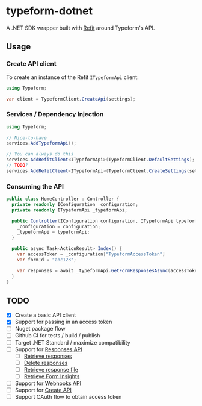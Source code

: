 # typeform-dotnet

A .NET SDK wrapper built with [Refit](https://github.com/reactiveui/refit) around Typeform's API.

## Usage

### Create API client

To create an instance of the Refit `ITypeformApi` client:

```c#
using Typeform;

var client = TypeformClient.CreateApi(settings);
```

### Services / Dependency Injection

```c#
using Typeform;

// Nice-to-have
services.AddTypeformApi();

// You can always do this
services.AddRefitClient<ITypeformApi>(TypeformClient.DefaultSettings);
// TODO?
services.AddRefitClient<ITypeformApi>(TypeformClient.CreateSettings(settings));
```

### Consuming the API

```c#
public class HomeController : Controller {
  private readonly IConfiguration _configuration;
  private readonly ITypeformApi _typeformApi;

  public Controller(IConfiguration configuration, ITypeformApi typeformApi) {
    _configuration = configuration;
    _typeformApi = typeformApi;
  }

  public async Task<ActionResult> Index() {
    var accessToken = _configuration["TypeformAccessToken"]
    var formId = "abc123";

    var responses = await _typeformApi.GetFormResponsesAsync(accessToken, formId);
  }
}
```

## TODO

- [x] Create a basic API client
- [x] Support for passing in an access token
- [ ] Nuget package flow
- [ ] Github CI for tests / build / publish
- [ ] Target .NET Standard / maximize compatibility
- [ ] Support for [Responses API](https://developer.typeform.com/responses/)
  - [ ] [Retrieve responses](https://developer.typeform.com/responses/reference/retrieve-responses/)
  - [ ] [Delete responses](https://developer.typeform.com/responses/reference/delete-responses/)
  - [ ] [Retrieve response file](https://developer.typeform.com/responses/reference/retrieve-response-file/)
  - [ ] [Retrieve Form Insights](https://developer.typeform.com/responses/reference/retrieve-form-insights/)
- [ ] Support for [Webhooks API](https://developer.typeform.com/webhooks/)
- [ ] Support for [Create API](https://developer.typeform.com/create/)
- [ ] Support OAuth flow to obtain access token
